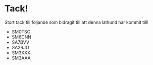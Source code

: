 # Tack!

Stort tack till följande som bidragit till att denna lathund har kommit till!

* SM0TSC
* SM6CNN
* SA7BVV
* SA2RJO
* SM3XXX
* SM3AAA
